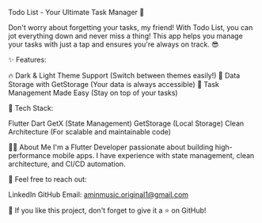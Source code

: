 Todo List - Your Ultimate Task Manager 📝

Don't worry about forgetting your tasks, my friend! With Todo List, you can jot everything down and never miss a thing! This app helps you manage your tasks with just a tap and ensures you're always on track. 😎

✨ Features:

🔥 Dark & Light Theme Support (Switch between themes easily!)
🔐 Data Storage with GetStorage (Your data is always accessible)
📅 Task Management Made Easy (Stay on top of your tasks)

🚀 Tech Stack:

Flutter
Dart
GetX (State Management)
GetStorage (Local Storage)
Clean Architecture (For scalable and maintainable code)

👨‍💻 About Me
I'm a Flutter Developer passionate about building high-performance mobile apps. I have experience with state management, clean architecture, and CI/CD automation.

📩 Feel free to reach out:

LinkedIn
GitHub
Email: aminmusic.original1@gmail.com

🚀 If you like this project, don't forget to give it a ⭐ on GitHub!
